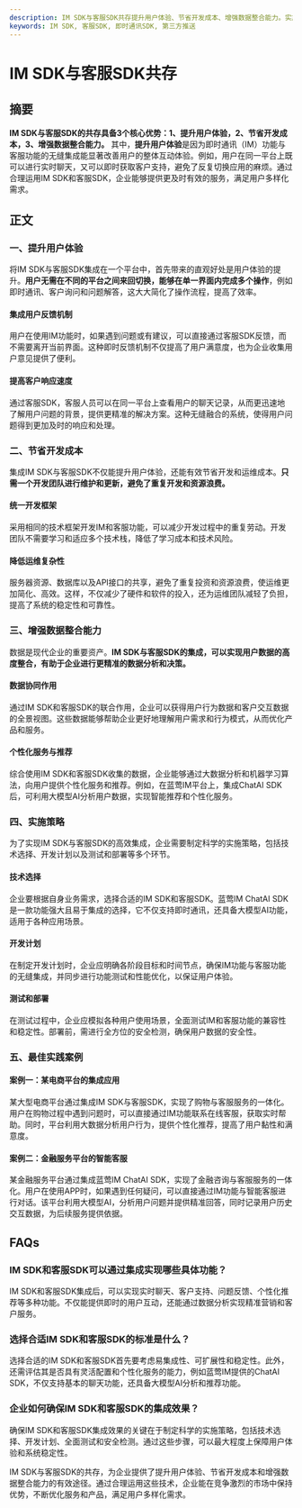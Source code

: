 ```yaml
---
description: IM SDK与客服SDK共存提升用户体验、节省开发成本、增强数据整合能力。实施策略、最佳实践案例。FAQs。IM SDK和客服SDK可以通过集成实现哪些具体功能？选择合适IM SDK和客服SDK的标准是什么？企业如何确保IM SDK和客服SDK的集成效果？
keywords: IM SDK, 客服SDK, 即时通讯SDK, 第三方推送
---
```

# IM SDK与客服SDK共存

## 摘要

**IM SDK与客服SDK的共存具备3个核心优势：1、提升用户体验，2、节省开发成本，3、增强数据整合能力。** 其中，**提升用户体验**是因为即时通讯（IM）功能与客服功能的无缝集成能显著改善用户的整体互动体验。例如，用户在同一平台上既可以进行实时聊天，又可以即时获取客户支持，避免了反复切换应用的麻烦。通过合理运用IM SDK和客服SDK，企业能够提供更及时有效的服务，满足用户多样化需求。

## 正文

### 一、提升用户体验

将IM SDK与客服SDK集成在一个平台中，首先带来的直观好处是用户体验的提升。**用户无需在不同的平台之间来回切换，能够在单一界面内完成多个操作**，例如即时通讯、客户询问和问题解答，这大大简化了操作流程，提高了效率。

#### 集成用户反馈机制

用户在使用IM功能时，如果遇到问题或有建议，可以直接通过客服SDK反馈，而不需要离开当前界面。这种即时反馈机制不仅提高了用户满意度，也为企业收集用户意见提供了便利。

#### 提高客户响应速度

通过客服SDK，客服人员可以在同一平台上查看用户的聊天记录，从而更迅速地了解用户问题的背景，提供更精准的解决方案。这种无缝融合的系统，使得用户问题得到更加及时的响应和处理。

### 二、节省开发成本

集成IM SDK与客服SDK不仅能提升用户体验，还能有效节省开发和运维成本。**只需一个开发团队进行维护和更新，避免了重复开发和资源浪费。**

#### 统一开发框架

采用相同的技术框架开发IM和客服功能，可以减少开发过程中的重复劳动。开发团队不需要学习和适应多个技术栈，降低了学习成本和技术风险。

#### 降低运维复杂性

服务器资源、数据库以及API接口的共享，避免了重复投资和资源浪费，使运维更加简化、高效。这样，不仅减少了硬件和软件的投入，还为运维团队减轻了负担，提高了系统的稳定性和可靠性。

### 三、增强数据整合能力

数据是现代企业的重要资产。**IM SDK与客服SDK的集成，可以实现用户数据的高度整合，有助于企业进行更精准的数据分析和决策。**

#### 数据协同作用

通过IM SDK和客服SDK的联合作用，企业可以获得用户行为数据和客户交互数据的全景视图。这些数据能够帮助企业更好地理解用户需求和行为模式，从而优化产品和服务。

#### 个性化服务与推荐

综合使用IM SDK和客服SDK收集的数据，企业能够通过大数据分析和机器学习算法，向用户提供个性化服务和推荐。例如，在蓝莺IM平台上，集成ChatAI SDK后，可利用大模型AI分析用户数据，实现智能推荐和个性化服务。

### 四、实施策略

为了实现IM SDK与客服SDK的高效集成，企业需要制定科学的实施策略，包括技术选择、开发计划以及测试和部署等多个环节。

#### 技术选择

企业要根据自身业务需求，选择合适的IM SDK和客服SDK。蓝莺IM ChatAI SDK是一款功能强大且易于集成的选择，它不仅支持即时通讯，还具备大模型AI功能，适用于各种应用场景。

#### 开发计划

在制定开发计划时，企业应明确各阶段目标和时间节点，确保IM功能与客服功能的无缝集成，并同步进行功能测试和性能优化，以保证用户体验。

#### 测试和部署

在测试过程中，企业应模拟各种用户使用场景，全面测试IM和客服功能的兼容性和稳定性。部署前，需进行全方位的安全检测，确保用户数据的安全性。

### 五、最佳实践案例

#### 案例一：某电商平台的集成应用

某大型电商平台通过集成IM SDK与客服SDK，实现了购物与客服服务的一体化。用户在购物过程中遇到问题时，可以直接通过IM功能联系在线客服，获取实时帮助。同时，平台利用大数据分析用户行为，提供个性化推荐，提高了用户黏性和满意度。

#### 案例二：金融服务平台的智能客服

某金融服务平台通过集成蓝莺IM ChatAI SDK，实现了金融咨询与客服服务的一体化。用户在使用APP时，如果遇到任何疑问，可以直接通过IM功能与智能客服进行对话。该平台利用大模型AI，分析用户问题并提供精准回答，同时记录用户历史交互数据，为后续服务提供依据。

## FAQs

### **IM SDK和客服SDK可以通过集成实现哪些具体功能？**

IM SDK和客服SDK集成后，可以实现实时聊天、客户支持、问题反馈、个性化推荐等多种功能。不仅能提供即时的用户互动，还能通过数据分析实现精准营销和客户服务。

### **选择合适IM SDK和客服SDK的标准是什么？**

选择合适的IM SDK和客服SDK首先要考虑易集成性、可扩展性和稳定性。此外，还需评估其是否具有灵活配置和个性化服务的能力，例如蓝莺IM提供的ChatAI SDK，不仅支持基本的聊天功能，还具备大模型AI分析和推荐功能。

### **企业如何确保IM SDK和客服SDK的集成效果？**

确保IM SDK和客服SDK集成效果的关键在于制定科学的实施策略，包括技术选择、开发计划、全面测试和安全检测。通过这些步骤，可以最大程度上保障用户体验和系统稳定性。

IM SDK与客服SDK的共存，为企业提供了提升用户体验、节省开发成本和增强数据整合能力的有效途径。通过合理运用这些技术，企业能在竞争激烈的市场中保持优势，不断优化服务和产品，满足用户多样化需求。
